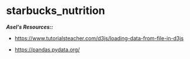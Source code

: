 # starbucks_nutrition

***Asel's Resources::***
- https://www.tutorialsteacher.com/d3js/loading-data-from-file-in-d3js


- https://pandas.pydata.org/

